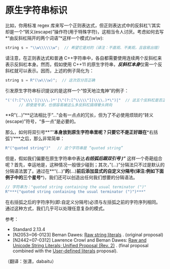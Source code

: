 # 原生字符串标识

比如，你用标准 regex 库来写一个正则表达式，但正则表达式中的反斜杠’\’其实却是一个“转义(escape)”操作符(用于特殊字符)，这相当令人讨厌。考虑如何去写*“由反斜杠隔开的两个词语”*这样一个模式(\w\\w):

```cpp
string s = "\\w\\\\\\w";  // 希望它是对的（译注：不直观、不美观，且容易出错） 
```

请注意，在正则表达式和普通 C++字符串中，各自都需要使用连续两个反斜杠来表示反斜杠本身。然而，假如使用 C++11 的原生字符串，***反斜杠本身***仅需一个反斜杠就可以表示。因而，上述的例子简化为：

```cpp
string s = R"(\w\\\w)";  // 这次百分百正确 
```

引发原生字符串标识提议的是这样一个“惊天地泣鬼神”的例子：

```cpp
"('(?:[^\\\\']|\\\\.)*'|\"(?:[^\\\\\"]|\\\\.)*\")|"  // 这五个反斜杠是否正确?
      // 即使是专家，也很容易被这么多反斜杠搞得晕头转向 
```

**R”(…)”**记法相比于”…”会有一点点的冗长，但为了不必使用烦琐的“转义(escape)”符号，“多一点”是必要的。

那么，如何将双引号**‘”‘**本身放到原生字符串里呢？只要它不是正好跟在***右括弧’)’***之后，那么非常简单：

```cpp
R"("quoted string")"   // 这个字符串是 “quoted string” 
```

但是，假如我们偏要在原生字符串中表达***右括弧后跟双引号 )”*** 这样一个奇葩组合呢？首先，幸运地是，这种情况一般很少碰到；其次，”(…)”分隔法只不过是默认的分隔语法罢了。通过在**“(…)”**的**(…)**前后添加显式的自定义分隔号(译注:例如下面例子中的三个星号***)，我们还可以创造出任何我们想要的分隔语法。

```cpp
// 字符串为："quoted string containing the usual terminator (")"
R"***("quoted string containing the usual terminator (")")***" 
```

在右括弧之后的字符序列(即:自定义分隔号)必须与左括弧之前的字符序列相同。通过这种方式，我们几乎可以处理任意复杂的模式。

参考：

*   Standard 2.13.4
*   [N2053=06-0123] Beman Dawes: [Raw string literals](http://www.open-std.org/jtc1/sc22/wg21/docs/papers/2006/n2053.html) . (original proposal)
*   [N2442=07-0312] Lawrence Crowl and Beman Dawes: [Raw and Unicode String Literals; Unified Proposal (Rev. 2)](http://www.open-std.org/jtc1/sc22/wg21/docs/papers/2007/n2442.htm) . (final proposal combined with the [User-defined literals](http://www2.research.att.com/%7Ebs/C++0xFAQ.html#UD-literals) proposal).

（翻译：张潇，dabaitu）
